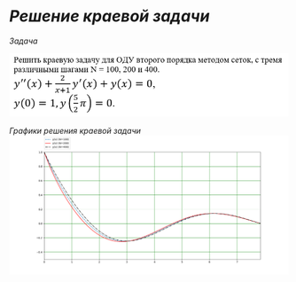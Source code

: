 # *Решение краевой задачи*

*Задача*

![](image/1.png)

*Графики решения краевой задачи*
![](image/2.png)
